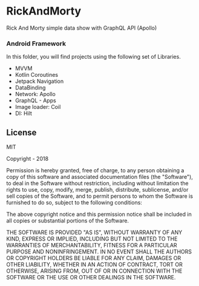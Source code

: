 # RickAndMorty
Rick And Morty simple data show with GraphQL API (Apollo)


### Android Framework

In this folder, you will find projects using the following set of Libraries. 

- MVVM
- Kotlin Coroutines
- Jetpack Navigation
- DataBinding
- Network: Apollo
- GraphQL - Apps
- Image loader: Coil
- DI: Hilt


License
----

MIT

Copyright - 2018

Permission is hereby granted, free of charge, to any person obtaining a copy of this software and associated documentation files (the "Software"), to deal in the Software without restriction, including without limitation the rights to use, copy, modify, merge, publish, distribute, sublicense, and/or sell copies of the Software, and to permit persons to whom the Software is furnished to do so, subject to the following conditions:

The above copyright notice and this permission notice shall be included in all copies or substantial portions of the Software.

THE SOFTWARE IS PROVIDED "AS IS", WITHOUT WARRANTY OF ANY KIND, EXPRESS OR IMPLIED, INCLUDING BUT NOT LIMITED TO THE WARRANTIES OF MERCHANTABILITY, FITNESS FOR A PARTICULAR PURPOSE AND NONINFRINGEMENT. IN NO EVENT SHALL THE AUTHORS OR COPYRIGHT HOLDERS BE LIABLE FOR ANY CLAIM, DAMAGES OR OTHER LIABILITY, WHETHER IN AN ACTION OF CONTRACT, TORT OR OTHERWISE, ARISING FROM, OUT OF OR IN CONNECTION WITH THE SOFTWARE OR THE USE OR OTHER DEALINGS IN THE SOFTWARE.

